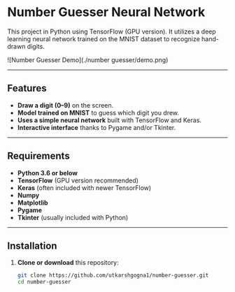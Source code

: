 # Number Guesser Neural Network

This project in Python using TensorFlow (GPU version). It utilizes a deep learning neural network trained on the MNIST dataset to recognize hand-drawn digits.

![Number Guesser Demo](./number guesser/demo.png)


---

## Features

- **Draw a digit (0–9)** on the screen.
- **Model trained on MNIST** to guess which digit you drew.
- **Uses a simple neural network** built with TensorFlow and Keras.
- **Interactive interface** thanks to Pygame and/or Tkinter.

---

## Requirements

- **Python 3.6 or below**  
- **TensorFlow** (GPU version recommended)  
- **Keras** (often included with newer TensorFlow)  
- **Numpy**  
- **Matplotlib**  
- **Pygame**  
- **Tkinter** (usually included with Python)

---

## Installation

1. **Clone or download** this repository:
   ```bash
   git clone https://github.com/utkarshgogna1/number-guesser.git
   cd number-guesser

